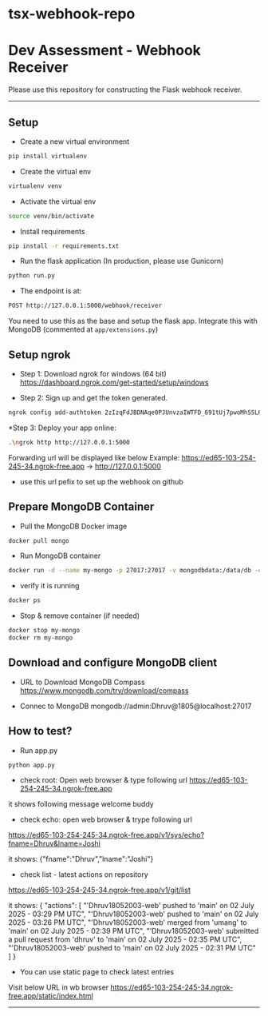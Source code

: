# tsx-webhook-repo

# Dev Assessment - Webhook Receiver

Please use this repository for constructing the Flask webhook receiver.

*******************

## Setup

* Create a new virtual environment

```bash
pip install virtualenv
```

* Create the virtual env

```bash
virtualenv venv
```

* Activate the virtual env

```bash
source venv/bin/activate
```

* Install requirements

```bash
pip install -r requirements.txt
```

* Run the flask application (In production, please use Gunicorn)

```bash
python run.py
```

* The endpoint is at:

```bash
POST http://127.0.0.1:5000/webhook/receiver
```

You need to use this as the base and setup the flask app. Integrate this with MongoDB (commented at `app/extensions.py`)


## Setup ngrok


* Step 1: Download ngrok for windows (64 bit)
    https://dashboard.ngrok.com/get-started/setup/windows

* Step 2: Sign up and get the token generated.

```bash
ngrok config add-authtoken 2zIzqFdJBDNAqe0PJUnvzaIWTFD_691tUj7pwoMhSSL6s2x9Q
```

*Step 3: Deploy your app online:

```bash
.\ngrok http http://127.0.0.1:5000
```
Forwarding url will be displayed like below
Example: https://ed65-103-254-245-34.ngrok-free.app -> http://127.0.0.1:5000  

* use this url pefix to set up the webhook on github

## Prepare MongoDB Container

* Pull the MongoDB Docker image
```bash
docker pull mongo
```

* Run MongoDB container

```bash
docker run -d --name my-mongo -p 27017:27017 -v mongodbdata:/data/db -e MONGO_INITDB_ROOT_USERNAME=admin -e MONGO_INITDB_ROOT_PASSWORD=Dhruv@1805 mongo
```

* verify it is running
```bash
docker ps
```

* Stop & remove container (if needed)
```bash
docker stop my-mongo
docker rm my-mongo
```

## Download and configure MongoDB client

* URL to Download MongoDB Compass
https://www.mongodb.com/try/download/compass

* Connec to MongoDB 
mongodb://admin:Dhruv@1805@localhost:27017

## How to test?

* Run app.py

```bash
python app.py
```

* check root: Open web browser & type following url
https://ed65-103-254-245-34.ngrok-free.app

it shows following message
welcome buddy

* check echo: open web browser & trype following url

https://ed65-103-254-245-34.ngrok-free.app/v1/sys/echo?fname=Dhruv&lname=Joshi

it shows:
{"fname":"Dhruv","lname":"Joshi"}

* check list - latest actions on repository

https://ed65-103-254-245-34.ngrok-free.app/v1/git/list

it shows:
{
    "actions": [
        "'Dhruv18052003-web' pushed to 'main' on 02 July 2025 - 03:29 PM UTC",
        "'Dhruv18052003-web' pushed to 'main' on 02 July 2025 - 03:26 PM UTC",
        "'Dhruv18052003-web' merged from 'umang' to 'main' on 02 July 2025 - 02:39 PM UTC",
        "'Dhruv18052003-web' submitted a pull request from 'dhruv' to 'main' on 02 July 2025 - 02:35 PM UTC",
        "'Dhruv18052003-web' pushed to 'main' on 02 July 2025 - 02:31 PM UTC"
    ]
}

* You can use static page to check latest entries 

Visit below URL in wb browser
https://ed65-103-254-245-34.ngrok-free.app/static/index.html

*******************